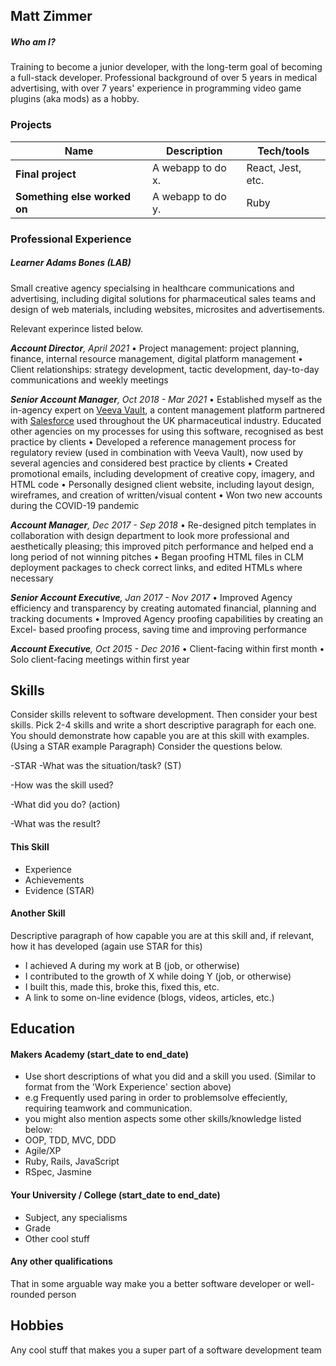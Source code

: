 ## Matt Zimmer

##### Who am I?
Training to become a junior developer, with the long-term goal of becoming a full-stack developer. Professional background of over 5 years in medical advertising, with over 7 years' experience in programming video game plugins (aka mods) as a hobby.

### Projects

| Name                         | Description       | Tech/tools        |
| ---------------------------- | ----------------- | ----------------- |
| **Final project**            | A webapp to do x. | React, Jest, etc. |
| **Something else worked on** | A webapp to do y. | Ruby              |


### Professional Experience
##### Learner Adams Bones (LAB)
Small creative agency specialsing in healthcare communications and advertising, including digital solutions for pharmaceutical sales teams and design of web materials, including websites, microsites and advertisements.

Relevant experince listed below.

_**Account Director**, April 2021_
• Project management: project planning, finance, internal resource management, digital platform management
• Client relationships: strategy development, tactic development, day-to-day communications and weekly meetings

_**Senior Account Manager**,  Oct 2018 - Mar 2021_
• Established myself as the in-agency expert on [Veeva Vault](https://www.veeva.com/products/enterprise-content-management/), a content management platform partnered with [Salesforce](https://www.salesforce.com/uk/campaign/sem/salesforce-products/?d=70130000000tQwC&DCMP=KNC-Google&keyword=salesforce&adused=337697992930&gclid=CjwKCAjwzaSLBhBJEiwAJSRoksuixODVmD2FKBBpdd__MX5clbHvJ9r4CLsZGd1JY_sBqoK6tpRy5xoC-i0QAvD_BwE) used throughout the UK pharmaceutical industry. Educated other agencies on my processes for using this software, recognised as best practice by clients
• Developed a reference management process for regulatory review (used in combination with Veeva Vault), now used by several agencies and considered best practice by clients
• Created promotional emails, including development of creative copy, imagery, and HTML code
• Personally designed client website, including layout design, wireframes, and creation of written/visual content
• Won two new accounts during the COVID-19 pandemic

_**Account Manager**,  Dec 2017 - Sep 2018_ 
• Re-designed pitch templates in collaboration with design department to look more professional and aesthetically pleasing; this improved pitch performance and helped end a long period of not winning pitches
• Began proofing HTML files in CLM deployment packages to check correct links, and edited HTMLs where necessary

_**Senior Account Executive**,  Jan 2017 - Nov 2017_ 
• Improved Agency efficiency and transparency by creating automated financial, planning and tracking documents
• Improved Agency proofing capabilities by creating an Excel- based proofing process, saving time and improving performance

_**Account Executive**,  Oct 2015 - Dec 2016_ 
• Client-facing within first month
• Solo client-facing meetings within first year

## Skills

Consider skills relevent to software development. Then consider your best skills. Pick 2-4 skills and write a short descriptive paragraph for each one. You should demonstrate how capable you are at this skill with examples.
(Using a STAR example Paragraph) Consider the questions below.

-STAR
-What was the situation/task? (ST)

-How was the skill used?

-What did you do? (action)

-What was the result?


#### This Skill

- Experience
- Achievements
- Evidence (STAR)

#### Another Skill

Descriptive paragraph of how capable you are at this skill and, if relevant, how it has developed (again use STAR for this)

- I achieved A during my work at B (job, or otherwise)
- I contributed to the growth of X while doing Y (job, or otherwise)
- I built this, made this, broke this, fixed this, etc.
- A link to some on-line evidence (blogs, videos, articles, etc.)

## Education

#### Makers Academy (start_date to end_date)
- Use short descriptions of what you did and a skill you used. (Similar to format from the 'Work Experience' section above)
- e.g Frequently used paring in order to problemsolve effeciently, requiring teamwork and communication.
- you might also mention aspects some other skills/knowledge listed below: 
- OOP, TDD, MVC, DDD
- Agile/XP
- Ruby, Rails, JavaScript
- RSpec, Jasmine

#### Your University / College (start_date to end_date)

- Subject, any specialisms
- Grade
- Other cool stuff

#### Any other qualifications

That in some arguable way make you a better software developer or well-rounded person

## Hobbies

Any cool stuff that makes you a super part of a software development team
